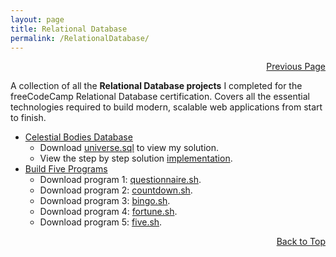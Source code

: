 ```yaml
---
layout: page
title: Relational Database
permalink: /RelationalDatabase/
---
```


<p  align="right"><a href="#" onclick="history.back(); return false;">Previous Page</a></p>

A collection of all the **Relational Database projects** I completed for the freeCodeCamp Relational Database certification. Covers all the essential technologies required to build modern, scalable web applications from start to finish.

- [Celestial Bodies Database](./CelestialBodiesDatabase)
  - Download [universe.sql](../CelestialBodiesDatabase/universe.sql) to view my solution.
  - View the step by step solution [implementation](./CelestialBodiesDatabase/implementation.txt).
- [Build Five Programs](./BuildFivePrograms/)
  - Download program 1: [questionnaire.sh](./BuildFivePrograms/1-questionnaire.sh).
  - Download program 2: [countdown.sh](./BuildFivePrograms/2-countdown.sh).
  - Download program 3: [bingo.sh](./BuildFivePrograms/3-bingo.sh).
  - Download program 4: [fortune.sh](./BuildFivePrograms/4-fortune.sh).
  - Download program 5: [five.sh](./BuildFivePrograms/5-five.sh).
    <!-- [![scientificComputingWithPython](../certifications/scientificComputingWithPython.png)](https://www.freecodecamp.org/certification/1diazdev/scientific-computing-with-python-v7) -->

<p align="right"><a href="#" onclick="scrollToTop(); return false;">Back to Top</a></p>
